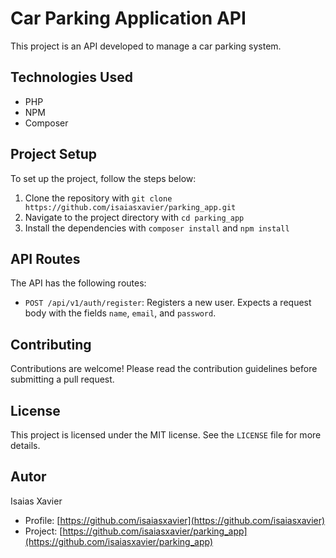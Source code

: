 # Car Parking Application API

This project is an API developed to manage a car parking system.

## Technologies Used

-   PHP
-   NPM
-   Composer

## Project Setup

To set up the project, follow the steps below:

1. Clone the repository with `git clone https://github.com/isaiasxavier/parking_app.git`
2. Navigate to the project directory with `cd parking_app`
3. Install the dependencies with `composer install` and `npm install`

## API Routes

The API has the following routes:

-   `POST /api/v1/auth/register`: Registers a new user. Expects a request body with the fields `name`, `email`, and
    `password`.

## Contributing

Contributions are welcome! Please read the contribution guidelines before submitting a pull request.

## License

This project is licensed under the MIT license. See the `LICENSE` file for more details.

## Autor

Isaias Xavier

-   Profile: [https://github.com/isaiasxavier](https://github.com/isaiasxavier)
-   Project: [https://github.com/isaiasxavier/parking_app](https://github.com/isaiasxavier/parking_app)
